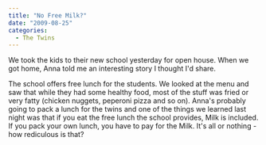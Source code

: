 ```yaml
---
title: "No Free Milk?"
date: "2009-08-25"
categories: 
  - The Twins
---
```


We took the kids to their new school yesterday for open house. When we got home, Anna told me an interesting story I thought I'd share.

The school offers free lunch for the students. We looked at the menu and saw that while they had some healthy food, most of the stuff was fried or very fatty (chicken nuggets, peperoni pizza and so on). Anna's probably going to pack a lunch for the twins and one of the things we learned last night was that if you eat the free lunch the school provides, Milk is included. If you pack your own lunch, you have to pay for the Milk. It's all or nothing - how rediculous is that?
